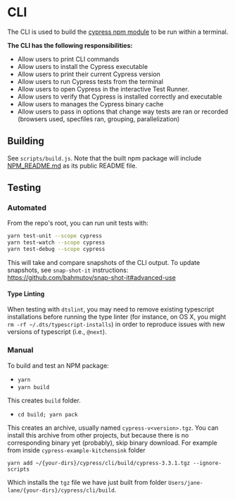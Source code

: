 # CLI

The CLI is used to build the [cypress npm module](https://www.npmjs.com/package/cypress) to be run within a terminal.

**The CLI has the following responsibilities:**

- Allow users to print CLI commands
- Allow users to install the Cypress executable
- Allow users to print their current Cypress version
- Allow users to run Cypress tests from the terminal
- Allow users to open Cypress in the interactive Test Runner.
- Allow users to verify that Cypress is installed correctly and executable
- Allow users to manages the Cypress binary cache
- Allow users to pass in options that change way tests are ran or recorded (browsers used, specfiles ran, grouping, parallelization)

## Building

See `scripts/build.js`. Note that the built npm package will include [NPM_README.md](NPM_README.md) as its public README file.

## Testing

### Automated

From the repo's root, you can run unit tests with:

```bash
yarn test-unit --scope cypress
yarn test-watch --scope cypress
yarn test-debug --scope cypress
```

This will take and compare snapshots of the CLI output. To update snapshots, see `snap-shot-it` instructions: https://github.com/bahmutov/snap-shot-it#advanced-use

#### Type Linting

When testing with `dtslint`, you may need to remove existing typescript installations before running the type linter (for instance, on OS X, you might `rm -rf ~/.dts/typescript-installs`) in order to reproduce issues with new versions of typescript (i.e., `@next`).

### Manual

To build and test an NPM package:

- `yarn`
- `yarn build`

This creates `build` folder.

- `cd build; yarn pack`

This creates an archive, usually named `cypress-v<version>.tgz`. You can install this archive from other projects, but because there is no corresponding binary yet (probably), skip binary download. For example from inside `cypress-example-kitchensink` folder

```shell
yarn add ~/{your-dirs}/cypress/cli/build/cypress-3.3.1.tgz --ignore-scripts
```

Which installs the `tgz` file we have just built from folder `Users/jane-lane/{your-dirs}/cypress/cli/build`.
